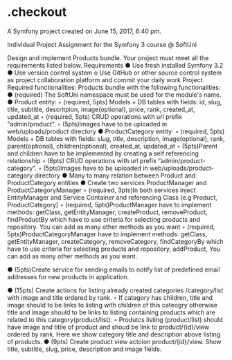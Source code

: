 .checkout
=========

A Symfony project created on June 15, 2017, 6:40 pm.

Individual Project Assignment for the Symfony 3 course @ SoftUni


Design and implement Products bundle. Your project must meet all the requirements listed below.
Requirements
●	Use fresh installed Symfony 3.2
●	Use version control system
o	Use GitHub or other source control system as project collaboration platform and commit your daily work
Project
Required functionalities:
Products bundle with the following functionalities:
●	(required) The SoftUni namespace must be used for the module's name.
●	Product entity:
◦	(required, 5pts) Models + DB tables with fields: id, slug, title, subtitle, descritpion, image(optional), price, rank, created_at, updated_at
◦	(required, 5pts) CRUD operations with url prefix “admin/product”.
◦	(5pts)Images have to be uploaded in web/uploads/product directory
●	ProductCategory entity:
◦	(required, 5pts) Models + DB tables with fields: slug, title, description, image(optional), rank, parent(optional), children(optional), created_at, updated_at
◦	(5pts)Parent and children have to be implemented by creating a self referencing
relationship
◦	(8pts) CRUD operations with url prefix “admin/product-category”.
◦	(5pts)Images have to be uploaded in web/uploads/product-category directory
●	Many to many relation between Product and ProductCategory entities
●	Create two services ProductManager and ProductCategoryManager
◦	(required, 3pts)In both services inject EntityManager and Service Container and referencing Class (e.g Product, ProductCategory)
◦	(required, 5pts)ProductManager have to implement methods: getClass,
getEntityManager, createProduct, removeProduct, findProductBy which have to use criteria for selecting products and repository. You can add as many other methods as you want
◦	(required, 5pts)ProductCategoryManager have to implement methods: getClass,
getEntityManager, createCategory, removeCategory, findCategoryBy which have to use criteria for selecting products and repository, addProduct, You can add as many other methods as you   want.

●	(5pts)Create service for sending emails to notify list of predefined email addresses for new products in application.
 
●	(15pts) Create actions for listing already created categories /category/list with image and title ordered by rank.
◦	If category has children, title and image should to be links to listing with children of this cateogry otherwise title and image should to be links to listing containing products which are related to this category(product/list).
◦	Produtcs listing (product/list) should have image and titile of product and shoud be link to product/{id}/view ordered by rank. Here we show category title and description above listing of products.
●	(9pts) Create product view actoion product/{id}/view. Show title, subtitle, slug, price, description and image fields.
